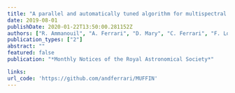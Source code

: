 ```yaml
---
title: "A parallel and automatically tuned algorithm for multispectral image deconvolution"
date: 2019-08-01
publishDate: 2020-01-22T13:50:00.281152Z
authors: ["R. Ammanouil", "A. Ferrari", "D. Mary", "C. Ferrari", "F. Loi"]
publication_types: ["2"]
abstract: ""
featured: false
publication: "*Monthly Notices of the Royal Astronomical Society*"

links:
url_code: 'https://github.com/andferrari/MUFFIN'
---
```


